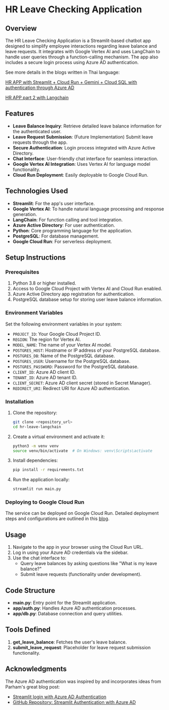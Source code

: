 # HR Leave Checking Application

## Overview

The HR Leave Checking Application is a Streamlit-based chatbot app designed to simplify employee interactions regarding leave balance and leave requests. It integrates with Google Vertex AI and uses LangChain to handle user queries through a function-calling mechanism. The app also includes a secure login process using Azure AD authentication.

See more details in the blogs written in Thai language:

[HR APP with Streamlit + Cloud Run + Gemini + Cloud SQL with authentication through Azure AD](https://medium.com/google-cloud-thailand/hr-app-เช็ควันลาแบบลูกทุ่งจานด่วนโดยใช้-streamlit-ผ่าน-cloud-run-gemini-cloud-sql-และทำ-2fbce13ab119)

[HR APP part 2 with Langchain](https://medium.com/@disruptednetwork/hr-app-%E0%B9%80%E0%B8%8A%E0%B9%87%E0%B8%84%E0%B8%A7%E0%B8%B1%E0%B8%99%E0%B8%A5%E0%B8%B2%E0%B9%81%E0%B8%9A%E0%B8%9A%E0%B8%A5%E0%B8%B9%E0%B8%81%E0%B8%97%E0%B8%B8%E0%B9%88%E0%B8%87%E0%B8%88%E0%B8%B2%E0%B8%99%E0%B8%94%E0%B9%88%E0%B8%A7%E0%B8%99%E0%B8%A0%E0%B8%B2%E0%B8%84-2-langchain-3f800cfc2ab0)

## Features

- **Leave Balance Inquiry**: Retrieve detailed leave balance information for the authenticated user.
- **Leave Request Submission**: (Future Implementation) Submit leave requests through the app.
- **Secure Authentication**: Login process integrated with Azure Active Directory.
- **Chat Interface**: User-friendly chat interface for seamless interaction.
- **Google Vertex AI Integration**: Uses Vertex AI for language model functionality.
- **Cloud Run Deployment**: Easily deployable to Google Cloud Run.

## Technologies Used

- **Streamlit**: For the app's user interface.
- **Google Vertex AI**: To handle natural language processing and response generation.
- **LangChain**: For function calling and tool integration.
- **Azure Active Directory**: For user authentication.
- **Python**: Core programming language for the application.
- **PostgreSQL**: For database management.
- **Google Cloud Run**: For serverless deployment.

## Setup Instructions

### Prerequisites

1. Python 3.8 or higher installed.
2. Access to Google Cloud Project with Vertex AI and Cloud Run enabled.
3. Azure Active Directory app registration for authentication.
4. PostgreSQL database setup for storing user leave balance information.

### Environment Variables

Set the following environment variables in your system:

- `PROJECT_ID`: Your Google Cloud Project ID.
- `REGION`: The region for Vertex AI.
- `MODEL_NAME`: The name of your Vertex AI model.
- `POSTGRES_HOST`: Hostname or IP address of your PostgreSQL database.
- `POSTGRES_DB`: Name of the PostgreSQL database.
- `POSTGRES_USER`: Username for the PostgreSQL database.
- `POSTGRES_PASSWORD`: Password for the PostgreSQL database.
- `CLIENT_ID`: Azure AD client ID.
- `TENANT_ID`: Azure AD tenant ID.
- `CLIENT_SECRET`: Azure AD client secret (stored in Secret Manager).
- `REDIRECT_URI`: Redirect URI for Azure AD authentication.

### Installation

1. Clone the repository:

   ```bash
   git clone <repository_url>
   cd hr-leave-langchain
   ```

2. Create a virtual environment and activate it:

   ```bash
   python3 -m venv venv
   source venv/bin/activate  # On Windows: venv\Scripts\activate
   ```

3. Install dependencies:

   ```bash
   pip install -r requirements.txt
   ```

4. Run the application locally:

   ```bash
   streamlit run main.py
   ```

### Deploying to Google Cloud Run
The service can be deployed on Google Cloud Run. Detailed deployment steps and configurations are outlined in this [blog](https://medium.com/google-cloud-thailand/hr-app-เช็ควันลาแบบลูกทุ่งจานด่วนโดยใช้-streamlit-ผ่าน-cloud-run-gemini-cloud-sql-และทำ-2fbce13ab119).

## Usage

1. Navigate to the app in your browser using the Cloud Run URL.
2. Log in using your Azure AD credentials via the sidebar.
3. Use the chat interface to:
   - Query leave balances by asking questions like "What is my leave balance?"
   - Submit leave requests (functionality under development).

## Code Structure

- **main.py**: Entry point for the Streamlit application.
- **app/auth.py**: Handles Azure AD authentication processes.
- **app/db.py**: Database connection and query utilities.

## Tools Defined

1. **get\_leave\_balance**: Fetches the user's leave balance.
2. **submit\_leave\_request**: Placeholder for leave request submission functionality.


## Acknowledgments

The Azure AD authentication was inspired by and incorporates ideas from Parham's great blog post:
- [Streamlit login with Azure AD Authentication](https://medium.com/@prhmma/streamlit-login-with-azure-ad-authentication-66ebd1691858)
- [GitHub Repository: Streamlit Authentication with Azure AD](https://github.com/Prhmma/Streamlit_Azure_AD)

